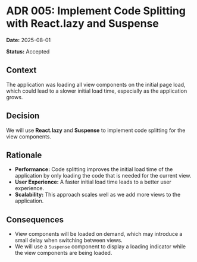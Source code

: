 # ADR 005: Implement Code Splitting with React.lazy and Suspense

**Date:** 2025-08-01

**Status:** Accepted

## Context

The application was loading all view components on the initial page load, which could lead to a slower initial load time, especially as the application grows.

## Decision

We will use **React.lazy** and **Suspense** to implement code splitting for the view components.

## Rationale

*   **Performance:** Code splitting improves the initial load time of the application by only loading the code that is needed for the current view.
*   **User Experience:** A faster initial load time leads to a better user experience.
*   **Scalability:** This approach scales well as we add more views to the application.

## Consequences

*   View components will be loaded on demand, which may introduce a small delay when switching between views.
*   We will use a `Suspense` component to display a loading indicator while the view components are being loaded.
